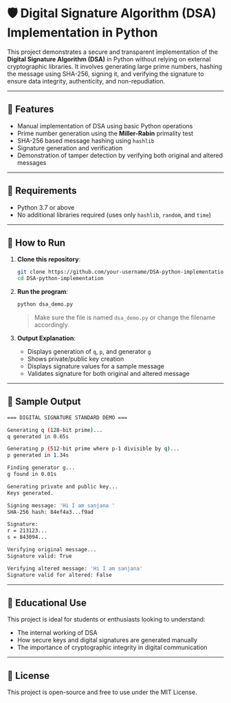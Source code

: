 # 🛡️ Digital Signature Algorithm (DSA) Implementation in Python

This project demonstrates a secure and transparent implementation of the **Digital Signature Algorithm (DSA)** in Python without relying on external cryptographic libraries. It involves generating large prime numbers, hashing the message using SHA-256, signing it, and verifying the signature to ensure data integrity, authenticity, and non-repudiation.

---

## 📌 Features

- Manual implementation of DSA using basic Python operations
- Prime number generation using the **Miller-Rabin** primality test
- SHA-256 based message hashing using `hashlib`
- Signature generation and verification
- Demonstration of tamper detection by verifying both original and altered messages

---

## 🔧 Requirements

- Python 3.7 or above  
- No additional libraries required (uses only `hashlib`, `random`, and `time`)

---

## 🚀 How to Run

1. **Clone this repository**:

   ```bash
   git clone https://github.com/your-username/DSA-python-implementation.git
   cd DSA-python-implementation
   ```

2. **Run the program**:

   ```bash
   python dsa_demo.py
   ```

   > Make sure the file is named `dsa_demo.py` or change the filename accordingly.

3. **Output Explanation**:
   - Displays generation of `q`, `p`, and generator `g`
   - Shows private/public key creation
   - Displays signature values for a sample message
   - Validates signature for both original and altered message

---

## 🧪 Sample Output

```bash
=== DIGITAL SIGNATURE STANDARD DEMO ===

Generating q (128-bit prime)...
q generated in 0.65s

Generating p (512-bit prime where p-1 divisible by q)...
p generated in 1.34s

Finding generator g...
g found in 0.01s

Generating private and public key...
Keys generated.

Signing message: 'Hi I am sanjana '
SHA-256 hash: 84ef4a3...f9ad

Signature:
r = 213123...
s = 843094...

Verifying original message...
Signature valid: True

Verifying altered message: 'Hi I am sanjana'
Signature valid for altered: False
```

---

## 📘 Educational Use

This project is ideal for students or enthusiasts looking to understand:

- The internal working of DSA
- How secure keys and digital signatures are generated manually
- The importance of cryptographic integrity in digital communication

---

## 📄 License

This project is open-source and free to use under the MIT License.

